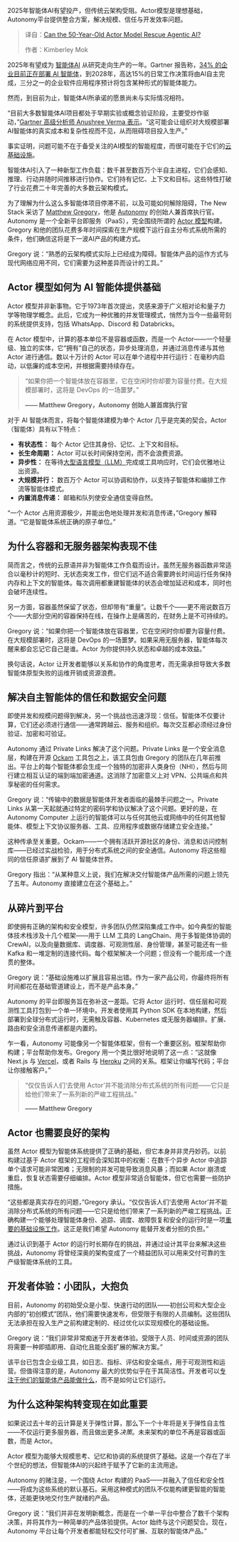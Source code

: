 
<!--
title: 半世纪老将Actor模型，能否力挽狂澜，拯救智能体AI？
cover: https://cdn.thenewstack.io/media/2025/10/0e8f9167-actor-model-agentic-ai.jpg
summary: 2025年智能体AI有望投产，但传统云架构受阻。Actor模型是理想基础，Autonomy平台提供整合方案，解决规模、信任与开发效率问题。
-->

2025年智能体AI有望投产，但传统云架构受阻。Actor模型是理想基础，Autonomy平台提供整合方案，解决规模、信任与开发效率问题。

> 译自：[Can the 50-Year-Old Actor Model Rescue Agentic AI?](https://thenewstack.io/can-the-50-year-old-actor-model-rescue-agentic-ai/)
> 
> 作者：Kimberley Mok

2025年有望成为 [智能体AI](https://thenewstack.io/ai-agents-a-comprehensive-introduction-for-developers/) 从研究走向生产的一年。Gartner 报告称，[34% 的企业目前正在部署 AI 智能体](https://www.gartner.com/en/articles/ai-agents)，到2028年，高达15%的日常工作决策将由AI自主完成，三分之一的企业软件应用程序预计将包含某种形式的智能体能力。

然而，到目前为止，智能体AI所承诺的愿景尚未与实际情况相符。

“目前大多数智能体AI项目都处于早期实验或概念验证阶段，主要受炒作驱动，”[Gartner 高级分析师 Anushree Verma 表示](https://www.gartner.com/en/newsroom/press-releases/2025-06-25-gartner-predicts-over-40-percent-of-agentic-ai-projects-will-be-canceled-by-end-of-2027)。“这可能会让组织对大规模部署AI智能体的真实成本和复杂性视而不见，从而阻碍项目投入生产。”

事实证明，问题可能不在于备受关注的AI模型的智能程度，而很可能在于它们的[云基础设施](https://thenewstack.io/introduction-to-cloud-native-computing)。

智能体AI引入了一种新型工作负载：数千甚至数百万个半自主进程，它们会感知、推理、行动并随时间推移进行协作。它们持有记忆、上下文和目标。这些特性打破了行业花费二十年完善的大多数云架构模式。

为了理解为什么这么多智能体项目停滞不前，以及可能如何解除阻碍，The New Stack 采访了 [Matthew Gregory](https://www.linkedin.com/in/matthewgregory/)，他是 [Autonomy](https://autonomy.computer/?utm_content=inline+mention) 的创始人兼首席执行官。Autonomy 是一个全新平台即服务（PaaS），完全围绕所谓的 [Actor 模型](https://www.geeksforgeeks.org/system-design/actor-model-in-distributed-systems/)构建。Gregory 和他的团队花费多年时间探索在生产规模下运行自主分布式系统所需的条件，他们确信这将是下一波AI产品的构建方式。

Gregory 说：“熟悉的云架构模式实际上已经成为障碍。智能体产品的运作方式与现代网络应用不同，它们需要为这种差异而设计的工具。”

## Actor 模型如何为 AI 智能体提供基础

Actor 模型并非新事物。它于1973年首次提出，灵感来源于广义相对论和量子力学等物理学概念。此后，它成为一种优雅的并发管理模式，悄然为当今一些最苛刻的系统提供支持，包括 WhatsApp、Discord 和 Databricks。

在 Actor 模型中，计算的基本单位不是容器或函数，而是一个 Actor——一个轻量级、独立的实体，它“拥有”自己的状态，异步处理消息，并通过消息传递与其他 Actor 进行通信。数以十万计的 Actor 可以在单个进程中并行运行：在毫秒内启动，以低廉的成本空闲，并根据需要持续存在。

> “如果你把一个智能体放在容器里，它在空闲时你却要为容量付费。在大规模部署时，这将是 DevOps 的一场噩梦。”
> 
> **—— Matthew Gregory，Autonomy 创始人兼首席执行官**

对于 AI 智能体而言，将每个智能体建模为单个 Actor 几乎是完美的契合。Actor（智能体）具有以下特点：

*   **有状态性：** 每个 Actor 记住其身份、记忆、上下文和目标。
*   **长生命周期：** Actor 可以长时间保持空闲，而不会浪费资源。
*   **异步性：** 在等待[大型语言模型（LLM）](https://thenewstack.io/what-large-language-models-can-do-well-now-and-what-they-cant/)完成或工具响应时，它们会优雅地让出资源。
*   **大规模并行：** 数百万个 Actor 可以协调和协作，以支持子智能体和编排工作流等智能体模式。
*   **内置消息传递：** 邮箱和队列使安全通信变得自然。

“一个 Actor 占用资源极少，并能出色地处理并发和消息传递，”Gregory 解释道。“它是智能体系统正确的原子单位。”

## 为什么容器和无服务器架构表现不佳

简而言之，传统的云原语并非为智能体工作负载而设计。虽然无服务器函数非常适合以毫秒计的短时、无状态突发工作，但它们远不适合需要跨长时间运行任务保持内存和上下文的智能体。每次调用都重建智能体的状态会增加延迟和成本，同时也会破坏连续性。

另一方面，容器虽然保留了状态，但却带有“重量”。让数千个——更不用说数百万个——大部分空闲的容器保持在线，在操作上是痛苦的，在财务上是不可持续的。

Gregory 说：“如果你把一个智能体放在容器里，它在空闲时你却要为容量付费。在大规模部署时，这将是 DevOps 的一场噩梦。如果采用无服务器，智能体每次醒来都会忘记它自己是谁。Actor 为你提供持久状态和卓越的成本效益。”

换句话说，Actor 让开发者能够以关系和协作的角度思考，而无需承担导致大多数智能体原型失败的运维开销或资源浪费。

## 解决自主智能体的信任和数据安全问题

即使并发和规模问题得到解决，另一个挑战也迅速浮现：信任。智能体不仅要计算，它们还必须进行通信——通常跨越云、服务和组织。每次交互都必须经过身份验证、加密和可验证。

Autonomy 通过 Private Links 解决了这个问题。Private Links 是一个安全消息层，构建在开源 [Ockam](https://docs.ockam.io/) 工具包之上，该工具包由 Gregory 的团队在几年前推出。平台上的每个智能体都会生成一个独特的加密非人类身份（NHI），然后与同行建立相互认证的端到端加密通道。这消除了加密意义上对 VPN、公共端点和共享秘密的任何需求。

Gregory 说：“传输中的数据是智能体开发者面临的最棘手问题之一。Private Links 从第一天起就通过特定的密码学和协议解决了这个问题。更好的是，在 Autonomy Computer 上运行的智能体可以与任何其他云或网络中的任何其他智能体、模型上下文协议服务器、工具、应用程序或数据存储建立安全连接。”

这种传承至关重要。Ockam——一个拥有活跃开源社区的身份、消息和访问控制库——已经过实战检验，用于分布式系统之间的安全通信。Autonomy 将这些相同的信任原语扩展到了 AI 智能体世界。

Gregory 指出：“从某种意义上说，我们在解决交付智能体产品所需的问题上领先了五年。Autonomy 直接建立在这个基础上。”

## 从碎片到平台

即使拥有正确的架构和安全模型，许多团队仍然深陷集成工作中。如今典型的智能体技术栈涉及十几个框架——用于 LLM 工具的 LangChain、用于多智能体协调的 CrewAI，以及向量数据库、调度器、可观测性层、身份管理，甚至可能还有一些 Kafka 和一堆定制的连接代码。每个框架解决一个问题；但没有一个能形成一个连贯的整体。

Gregory 说：“基础设施难以扩展且容易出错。作为一家产品公司，你最终将所有时间都花在基础管道建设上，而不是产品本身。”

Autonomy 的平台即服务旨在弥补这一差距。它将 Actor 运行时、信任层和可观测性工具打包到一个单一环境中。开发者使用其 Python SDK 在本地构建，然后部署到全球分布式运行时，无需触及容器、Kubernetes 或无服务器编排。扩展、路由和安全消息传递都是内置的。

乍一看，Autonomy 可能像另一个智能体框架，但有一个重要区别。框架帮助你构建；平台帮助你发布。Gregory 用一个类比很好地说明了这一点：“这就像 Next.js 与 [Vercel](https://vercel.com/)，或者 Rails 与 [Heroku](https://www.heroku.com/?utm_content=inline+mention) 之间的关系。框架让你编写代码；平台让你接触客户。”

> “仅仅告诉人们‘去使用 Actor’并不能消除分布式系统的所有问题——它只是给他们带来了一系列新的严峻工程挑战。”
> 
> **—— Matthew Gregory**

## Actor 也需要良好的架构

虽然 Actor 模型为智能体系统提供了正确的基础，但它本身并非灵丹妙药。以前构建过基于 Actor 框架的工程师会深知其中的权衡：在数千个异步 Actor 中追踪单个请求可能非常困难；无限制的并发可能导致消息风暴；而如果 Actor 崩溃或重启，恢复状态需要仔细编排。Actor 模型非常适合智能体，但它也需要一些防护措施。

“这些都是真实存在的问题，”Gregory 承认。“仅仅告诉人们‘去使用 Actor’并不能消除分布式系统的所有问题——它只是给他们带来了一系列新的严峻工程挑战。正确构建一个能够处理智能体身份、追踪、调度、故障恢复和安全的运行时是一项[重要的基础设施工作](https://thenewstack.io/runtime-context-missing-piece-in-kubernetes-security/)。这正是我们希望 Autonomy 能替开发者分担的负担。”

通过认识到基于 Actor 的运行时长期存在的挑战，并通过设计其平台来解决这些挑战，Autonomy 将曾经深奥的架构变成了一个精益团队可以用来交付可靠的生产级智能体系统的工具。

## 开发者体验：小团队，大抱负

目前，Autonomy 的初始受众是小型、快速行动的团队——初创公司和大型企业内部的“初创模式”团队，他们需要快速发布，但受限于有限的人员编制。这些团队无法承担在投入生产之前构建定制的、经过优化以实现规模化的基础设施。

Gregory 说：“我们非常非常痴迷于开发者体验。受限于人员、时间或资源的团队将需要一种即插即用、自动化且能全面扩展的解决方案。”

该平台已包含企业级工具，如日志、指标、评估和安全端点，用于可观测性和运营。但值得注意的是，Autonomy 最大的优势似乎在于其简洁性。开发者可以[专注于他们的智能体产品能做什么](https://thenewstack.io/agentic-ai-is-quickly-revolutionizing-ides-and-developer-productivity/)，而不是如何让它们运行。

## 为什么这种架构转变现在如此重要

如果说过去十年的云计算是关于弹性计算，那么下一个十年将是关于弹性自主性——不仅运行更多服务器，而且做出更多*决策*。未来架构的单位不再是容器或函数，而是 Actor。

Actor 模型为能够大规模思考、记忆和协调的系统提供了基础。这是一个存在了半个世纪的想法，但智能体AI的兴起终于赋予了它新的主流用途。

Autonomy 的赌注是，一个围绕 Actor 构建的 PaaS——并融入了信任和安全性——将成为这些系统的默认基石。采用这种模式的团队不仅能构建更智能的智能体，还能更快地交付生产就绪的产品。

Gregory 说：“我们并非在发明新概念，而是在一个单一平台中整合了数千个架构决策，并将其作为一种简单的产品体验提供。Actor 始终与这个问题契合。现在，Autonomy 平台让每个开发者都能轻松交付可扩展、互联的智能体产品。”